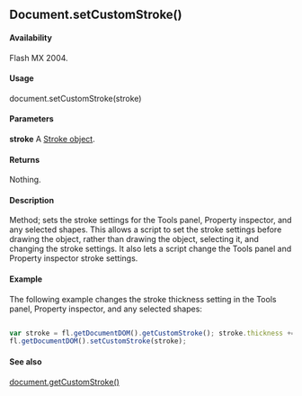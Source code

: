 ## Document.setCustomStroke()

#### Availability

Flash MX 2004.

#### Usage

document.setCustomStroke(stroke)

#### Parameters

**stroke** A [Stroke object](../Stroke_object/stroke_summary.md).

#### Returns

Nothing.

#### Description

Method; sets the stroke settings for the Tools panel, Property inspector, and any selected shapes. This allows a script to set the stroke settings before drawing the object, rather than drawing the object, selecting it, and changing the stroke settings. It also lets a script change the Tools panel and Property inspector stroke settings.

#### Example

The following example changes the stroke thickness setting in the Tools panel, Property inspector, and any selected shapes:

```javascript

var stroke = fl.getDocumentDOM().getCustomStroke(); stroke.thickness += 2; 
fl.getDocumentDOM().setCustomStroke(stroke);

```
#### See also

[document.getCustomStroke()](../Document_object/docume75.md)
